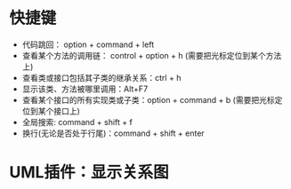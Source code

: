 # 快捷键

- 代码跳回： option + command + left 
- 查看某个方法的调用链： control + option + h  (需要把光标定位到某个方法上)
- 查看类或接口包括其子类的继承关系：ctrl + h
- 显示该类、方法被哪里调用：Alt+F7
- 查看某个接口的所有实现类或子类：option + command + b (需要把光标定位到某个接口上)
- 全局搜索: command + shift + f
- 换行(无论是否处于行尾)：command + shift + enter

# UML插件：显示关系图

